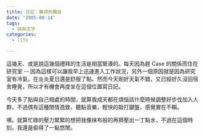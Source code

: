 ```yaml
---
title: 日記：難得的獨自
date: '2005-08-14'
tags:
  - 詩與文字
categories:
  - life

---
```

這幾天、或是說這幾個禮拜的生活是相當緊湊的。每天因為趕 Case 的關係而住在研究室 -- 因為這樣可以讓我早上迅速進入工作狀況，另外一個原因就是因為研究室有冷氣，在炎炎夏日還是舒服了點。然而今天剛好天氣不錯，又已經好久沒回宿舍睡覺，所以才有機會再度坐在這個位置寫日記。  
  
今天多了點與自己相處的時間，就算我成天都在煩惱該什麼時候調整好步伐加入人群，不過偶有這種閒情逸致、聽點音樂，輕快的敲打鍵盤，感覺實在不賴。  
  
噢。就算忙碌的壓力緊緊的想把我像抹布般的再擠壓出一丁點水，不過在這個時刻，我還是偷得了一點悠閒。
